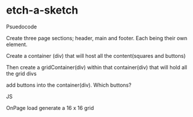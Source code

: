 # etch-a-sketch

Psuedocode

Create three page sections; header, main and footer. Each being their own element.

Create a container (div) that will host all the content(squares and buttons)

Then create a gridContainer(div) within that container(div) that will hold all the grid divs

add buttons into the container(div). Which buttons? 

JS

OnPage load generate a 16 x 16 grid